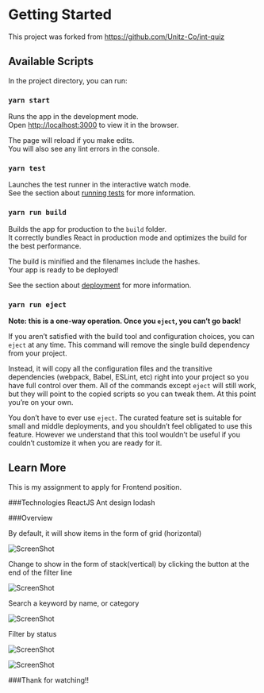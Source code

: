 # Getting Started

This project was forked from https://github.com/Unitz-Co/int-quiz

## Available Scripts

In the project directory, you can run:

### `yarn start`

Runs the app in the development mode.\
Open [http://localhost:3000](http://localhost:3000) to view it in the browser.

The page will reload if you make edits.\
You will also see any lint errors in the console.

### `yarn test`

Launches the test runner in the interactive watch mode.\
See the section about [running tests](https://facebook.github.io/create-react-app/docs/running-tests) for more information.

### `yarn run build`

Builds the app for production to the `build` folder.\
It correctly bundles React in production mode and optimizes the build for the best performance.

The build is minified and the filenames include the hashes.\
Your app is ready to be deployed!

See the section about [deployment](https://facebook.github.io/create-react-app/docs/deployment) for more information.

### `yarn run eject`

**Note: this is a one-way operation. Once you `eject`, you can’t go back!**

If you aren’t satisfied with the build tool and configuration choices, you can `eject` at any time. This command will remove the single build dependency from your project.

Instead, it will copy all the configuration files and the transitive dependencies (webpack, Babel, ESLint, etc) right into your project so you have full control over them. All of the commands except `eject` will still work, but they will point to the copied scripts so you can tweak them. At this point you’re on your own.

You don’t have to ever use `eject`. The curated feature set is suitable for small and middle deployments, and you shouldn’t feel obligated to use this feature. However we understand that this tool wouldn’t be useful if you couldn’t customize it when you are ready for it.

## Learn More

This is my assignment to apply for Frontend position.

###Technologies
ReactJS
Ant design
lodash

###Overview

By default, it will show items in the form of grid (horizontal)

![ScreenShot](https://i.postimg.cc/kgB9Tb36/screencapture-localhost-3000-2022-09-14-11-50-43.png)


Change to show in the form of stack(vertical) by clicking the button at the end of the filter line

![ScreenShot](https://i.postimg.cc/rqnw58XR/screencapture-localhost-3000-2022-09-14-11-56-23.png)


Search a keyword by name, or category

![ScreenShot](https://i.postimg.cc/Sx343xkZ/screencapture-localhost-3000-2022-09-14-11-54-49.png)


Filter by status

![ScreenShot](https://i.postimg.cc/hvzbCsrZ/Screen-Shot-2022-09-14-at-11-56-05.png)

![ScreenShot](https://i.postimg.cc/TwHJqFrW/Screen-Shot-2022-09-14-at-11-55-56.png)


###Thank for watching!!
